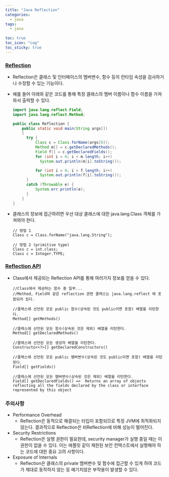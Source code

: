 ```yaml
---
title: "Java Reflection"
categories:
  - java
tags:
  - java
  
toc: true
toc_icon: "cog"
toc_sticky: true
---
```


### [Reflection](https://www.oracle.com/technical-resources/articles/java/javareflection.html)
- Reflection은 클래스 및 인터페이스의 멤버변수, 함수 등의 런타임 속성을 검사하거나 수정할 수 있는 기능이다.
- 예를 들어 아래와 같은 코드를 통해 특정 클래스의 멤버 이름이나 함수 이름을 가져와서 출력할 수 있다.
  ```java
  import java.lang.reflect.Field;
  import java.lang.reflect.Method;

  public class Reflection {
      public static void main(String args[])
      {
        try {
            Class c = Class.forName(args[0]);
            Method m[] = c.getDeclaredMethods();
            Field f[] = c.getDeclaredFields();
            for (int i = 0; i < m.length; i++)
              System.out.println(m[i].toString());

            for (int i = 0; i < f.length; i++)
              System.out.println(f[i].toString()); 	  
        }
        catch (Throwable e) {
            System.err.println(e);
        }
      }
  }
  ```

- 클래스의 정보에 접근하려면 우선 대상 클래스에 대한 java.lang.Class 객체를 가져와야 한다. 
  ```
  // 방법 1
  Class c = Class.forName("java.lang.String");

  // 방법 2 (primitive type)
  Class c = int.class;
  Class c = Integer.TYPE;
  ```

### [Reflection API](https://docs.oracle.com/javase/8/docs/api/java/lang/Class.html)
- Class에서 제공되는 Reflection API를 통해 여러가지 정보를 얻을 수 있다. 
  ```
  //Class에서 제공하는 함수 중 일부...
  //Method, Field와 같은 reflection 관련 클래스는 java.lang.reflect 에 포함되어 있다.
  
  //클래스에 선언된 모든 public 함수(상속된 것도 public이면 포함) 배열을 리턴한다.
  Method[] getMethods()

  //클래스에 선언된 모든 함수(상속된 것은 제외) 배열을 리턴한다.
  Method[] getDeclaredMethods() 
  
  //클래스에 선언된 모든 생성자 배열을 리턴한다.
  Constructor<?>[] getDeclaredConstructors()

  //클래스에 선언된 모든 public 멤버변수(상속된 것도 public이면 포함) 배열을 리턴한다.
  Field[] getFields()

  //클래스에 선언된 모든 멤버변수(상속된 것은 제외) 배열을 리턴한다.
  Field[] getDeclaredFields() =>  Returns an array of objects reflecting all the fields declared by the class or interface represented by this object 
  ```   
  
### 주의사항
- Performance Overhead
  - Reflection은 동적으로 해결되는 타입이 포함되므로 특정 JVM에 최적화되지 않는다. 결과적으로 Reflection은 비Reflection에 비해 성능이 떨어진다. 
- Security Restrictions
  - Reflection은 실행 권한이 필요한데, security manager가 실행 중일 때는 이 권한이 없을 수 있다. 이는 애플릿 같이 제한된 보안 컨텍스트에서 실행해야 하는 코드에 대한 중요 고려 사항이다.
- Exposure of Internals
  - Reflection은 클래스의 private 멤버변수 및 함수에 접근할 수 있게 하여 코드가 제대로 동작하지 않는 등 예기치않은 부작용이 발생할 수 있다. 